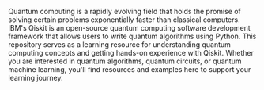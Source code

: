 Quantum computing is a rapidly evolving field that holds the promise of solving certain problems exponentially faster than classical computers. IBM's Qiskit is an open-source quantum computing software development framework that allows users to write quantum algorithms using Python.
This repository serves as a learning resource for understanding quantum computing concepts and getting hands-on experience with Qiskit. Whether you are interested in quantum algorithms, quantum circuits, or quantum machine learning, you'll find resources and examples here to support your learning journey.
